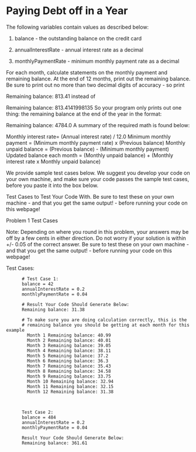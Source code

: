 # Paying Debt off in a Year

The following variables contain values as described below:

1. balance - the outstanding balance on the credit card

2. annualInterestRate - annual interest rate as a decimal

3. monthlyPaymentRate - minimum monthly payment rate as a decimal

For each month, calculate statements on the monthly payment and remaining balance. At the end of 12 months, print out the remaining balance. Be sure to print out no more than two decimal digits of accuracy - so print

Remaining balance: 813.41
instead of

Remaining balance: 813.4141998135 
So your program only prints out one thing: the remaining balance at the end of the year in the format:

Remaining balance: 4784.0
A summary of the required math is found below:

Monthly interest rate= (Annual interest rate) / 12.0
Minimum monthly payment = (Minimum monthly payment rate) x (Previous balance)
Monthly unpaid balance = (Previous balance) - (Minimum monthly payment)
Updated balance each month = (Monthly unpaid balance) + (Monthly interest rate x Monthly unpaid balance)

We provide sample test cases below. We suggest you develop your code on your own machine, and make sure your code passes the sample test cases, before you paste it into the box below.

Test Cases to Test Your Code With. Be sure to test these on your own machine - and that you get the same output! - before running your code on this webpage!

Problem 1 Test Cases

Note: Depending on where you round in this problem, your answers may be off by a few cents in either direction. Do not worry if your solution is within +/- 0.05 of the correct answer. Be sure to test these on your own machine - and that you get the same output! - before running your code on this webpage!

Test Cases:

	      # Test Case 1:
	      balance = 42
	      annualInterestRate = 0.2
	      monthlyPaymentRate = 0.04
	      
	      # Result Your Code Should Generate Below:
	      Remaining balance: 31.38
                    
          # To make sure you are doing calculation correctly, this is the 
          # remaining balance you should be getting at each month for this example
            Month 1 Remaining balance: 40.99
            Month 2 Remaining balance: 40.01
            Month 3 Remaining balance: 39.05
            Month 4 Remaining balance: 38.11
            Month 5 Remaining balance: 37.2
            Month 6 Remaining balance: 36.3
            Month 7 Remaining balance: 35.43
            Month 8 Remaining balance: 34.58
            Month 9 Remaining balance: 33.75
            Month 10 Remaining balance: 32.94
            Month 11 Remaining balance: 32.15
            Month 12 Remaining balance: 31.38

                

	      Test Case 2:
	      balance = 484
	      annualInterestRate = 0.2
	      monthlyPaymentRate = 0.04
	      
	      Result Your Code Should Generate Below:
	      Remaining balance: 361.61
